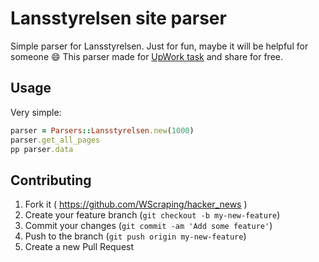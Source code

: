 # Lansstyrelsen site parser

Simple parser for Lansstyrelsen. Just for fun, maybe it will be helpful for someone :smile:
This parser made for [UpWork task](https://www.upwork.com/jobs/_~0138163c73e41f40a1/) and share for free.

## Usage

Very simple:

``` ruby
parser = Parsers::Lansstyrelsen.new(1000)
parser.get_all_pages
pp parser.data
```


## Contributing

1. Fork it ( https://github.com/WScraping/hacker_news )
2. Create your feature branch (`git checkout -b my-new-feature`)
3. Commit your changes (`git commit -am 'Add some feature'`)
4. Push to the branch (`git push origin my-new-feature`)
5. Create a new Pull Request
